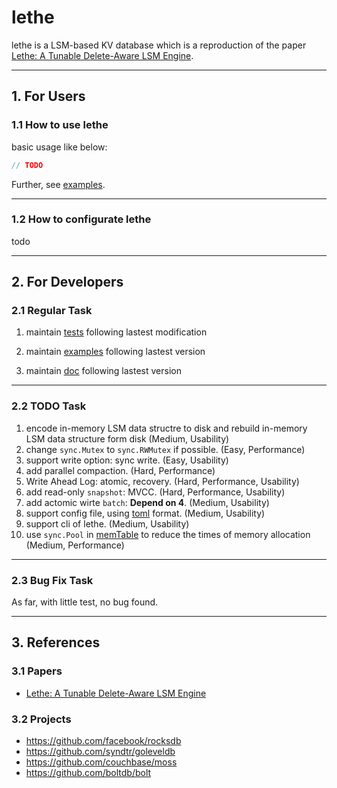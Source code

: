 # lethe

lethe is a LSM-based KV database which is a reproduction of the paper [Lethe: A Tunable Delete-Aware LSM Engine](https://dl.acm.org/doi/10.1145/3318464.3389757).

---

## 1. For Users

### 1.1 How to use lethe

basic usage like below:

```go
// TODO
```

Further, see [examples](./examples).

---

### 1.2 How to configurate lethe

todo

---

## 2. For Developers

### 2.1 Regular Task

1. maintain [tests](./tests) following lastest modification

2. maintain [examples](./examples) following lastest version

3. maintain [doc](./doc) following lastest version

---

### 2.2 TODO Task

1. encode in-memory LSM data structre to disk and rebuild in-memory LSM data structure form disk (Medium, Usability)
2. change `sync.Mutex` to `sync.RWMutex` if possible. (Easy, Performance)
3. support write option: sync write. (Easy, Usability)
4. add parallel compaction. (Hard, Performance)
5. Write Ahead Log: atomic, recovery. (Hard, Performance, Usability)
6. add read-only `snapshot`: MVCC. (Hard, Performance, Usability)
7. add actomic wirte `batch`: **Depend on 4**. (Medium, Usability)
8. support config file, using [toml](https://pkg.go.dev/github.com/BurntSushi/toml) format. (Medium, Usability)
9. support cli of lethe. (Medium, Usability)
10. use `sync.Pool` in [memTable](./memtable.go) to reduce the times of memory allocation (Medium, Performance)

---

### 2.3 Bug Fix Task

As far, with little test, no bug found.

---

## 3. References

### 3.1 Papers

- [Lethe: A Tunable Delete-Aware LSM Engine](https://dl.acm.org/doi/10.1145/3318464.3389757)

### 3.2 Projects

- https://github.com/facebook/rocksdb
- https://github.com/syndtr/goleveldb
- https://github.com/couchbase/moss
- https://github.com/boltdb/bolt
